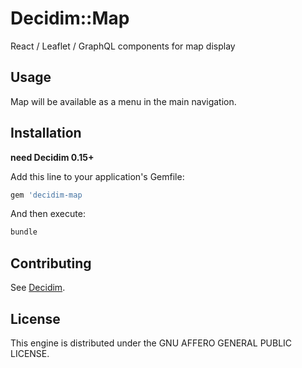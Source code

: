 # Decidim::Map

React / Leaflet / GraphQL components for map display

## Usage

Map will be available as a menu in the main navigation.

## Installation

**need Decidim 0.15+**  

Add this line to your application's Gemfile:

```ruby
gem 'decidim-map
```

And then execute:

```bash
bundle
```

## Contributing

See [Decidim](https://github.com/decidim/decidim).

## License

This engine is distributed under the GNU AFFERO GENERAL PUBLIC LICENSE.
